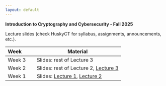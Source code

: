 ```yaml
---
layout: default
---
```


**Introduction to Cryptography and Cybersecurity - Fall 2025**

Lecture slides (check HuskyCT for syllabus, assignments, announcements, etc.).

| Week&emsp;&emsp;| Material           |
|----------|--------------------|
| Week 3 | Slides: rest of Lecture 3 |
| Week 2 | Slides: rest of Lecture 2, [Lecture 3](./lecture3.pdf)|
| Week 1 | Slides: [Lecture 1](./lecture1.pdf), [Lecture 2](./lecture2.pdf)|